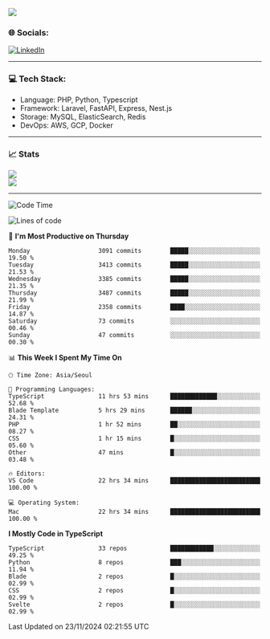 <!--[![](https://visitcount.itsvg.in/api?id=jin-wk&icon=7&color=12)](https://visitcount.itsvg.in)-->
<!--[![Hits](https://hits.seeyoufarm.com/api/count/incr/badge.svg?url=https%3A%2F%2Fgithub.com%2Fjin-wk&count_bg=%235F625C&title_bg=%23555555&icon=github.svg&icon_color=%23E7E7E7&title=Hits&edge_flat=false)](https://hits.seeyoufarm.com)-->
![](https://komarev.com/ghpvc/?username=jin-wk&color=lightgrey&style=for-the-badge)

### 🌐 Socials:
[![LinkedIn](https://img.shields.io/badge/LinkedIn-%230077B5.svg?logo=linkedin&logoColor=white)](https://linkedin.com/in/jinwook-lee-242625241) 

---

### 💻 Tech Stack:
  - Language: PHP, Python, Typescript
  - Framework: Laravel, FastAPI, Express, Nest.js
  - Storage: MySQL, ElasticSearch, Redis
  - DevOps: AWS, GCP, Docker

---

### 📈 Stats
![](https://github-readme-stats.vercel.app/api?username=jin-wk&theme=dark&hide_border=true&include_all_commits=true&count_private=true)<br/>
![](https://github-readme-streak-stats.herokuapp.com/?user=jin-wk&theme=dark&hide_border=true)<br/>

---

<!--START_SECTION:waka-->
![Code Time](http://img.shields.io/badge/Code%20Time-1%2C865%20hrs%2049%20mins-blue)

![Lines of code](https://img.shields.io/badge/From%20Hello%20World%20I%27ve%20Written-4.5%20million%20lines%20of%20code-blue)

📅 **I'm Most Productive on Thursday** 

```text
Monday                   3091 commits        █████░░░░░░░░░░░░░░░░░░░░   19.50 % 
Tuesday                  3413 commits        █████░░░░░░░░░░░░░░░░░░░░   21.53 % 
Wednesday                3385 commits        █████░░░░░░░░░░░░░░░░░░░░   21.35 % 
Thursday                 3487 commits        █████░░░░░░░░░░░░░░░░░░░░   21.99 % 
Friday                   2358 commits        ████░░░░░░░░░░░░░░░░░░░░░   14.87 % 
Saturday                 73 commits          ░░░░░░░░░░░░░░░░░░░░░░░░░   00.46 % 
Sunday                   47 commits          ░░░░░░░░░░░░░░░░░░░░░░░░░   00.30 % 
```


📊 **This Week I Spent My Time On** 

```text
🕑︎ Time Zone: Asia/Seoul

💬 Programming Languages: 
TypeScript               11 hrs 53 mins      █████████████░░░░░░░░░░░░   52.68 % 
Blade Template           5 hrs 29 mins       ██████░░░░░░░░░░░░░░░░░░░   24.31 % 
PHP                      1 hr 52 mins        ██░░░░░░░░░░░░░░░░░░░░░░░   08.27 % 
CSS                      1 hr 15 mins        █░░░░░░░░░░░░░░░░░░░░░░░░   05.60 % 
Other                    47 mins             █░░░░░░░░░░░░░░░░░░░░░░░░   03.48 % 

🔥 Editors: 
VS Code                  22 hrs 34 mins      █████████████████████████   100.00 % 

💻 Operating System: 
Mac                      22 hrs 34 mins      █████████████████████████   100.00 % 
```

**I Mostly Code in TypeScript** 

```text
TypeScript               33 repos            ████████████░░░░░░░░░░░░░   49.25 % 
Python                   8 repos             ███░░░░░░░░░░░░░░░░░░░░░░   11.94 % 
Blade                    2 repos             █░░░░░░░░░░░░░░░░░░░░░░░░   02.99 % 
CSS                      2 repos             █░░░░░░░░░░░░░░░░░░░░░░░░   02.99 % 
Svelte                   2 repos             █░░░░░░░░░░░░░░░░░░░░░░░░   02.99 % 
```




 Last Updated on 23/11/2024 02:21:55 UTC
<!--END_SECTION:waka-->
